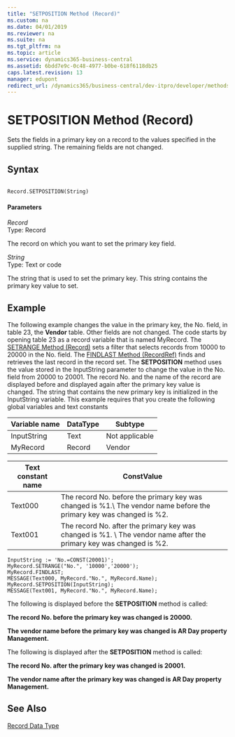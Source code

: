 ```yaml
---
title: "SETPOSITION Method (Record)"
ms.custom: na
ms.date: 04/01/2019
ms.reviewer: na
ms.suite: na
ms.tgt_pltfrm: na
ms.topic: article
ms.service: dynamics365-business-central
ms.assetid: 6bdd7e9c-0c48-4977-b0be-618f6118db25
caps.latest.revision: 13
manager: edupont
redirect_url: /dynamics365/business-central/dev-itpro/developer/methods-auto/library
---
```


 

# SETPOSITION Method (Record)
Sets the fields in a primary key on a record to the values specified in the supplied string. The remaining fields are not changed.  
  
## Syntax  
  
```  
  
Record.SETPOSITION(String)  
```  
  
#### Parameters  
 *Record*  
 Type: Record  
  
 The record on which you want to set the primary key field.  
  
 *String*  
 Type: Text or code  
  
 The string that is used to set the primary key. This string contains the primary key value to set.  
  
## Example  
 The following example changes the value in the primary key, the No. field, in table 23, the **Vendor** table. Other fields are not changed. The code starts by opening table 23 as a record variable that is named MyRecord. The [SETRANGE Method \(Record\)](devenv-SETRANGE-Method-Record.md) sets a filter that selects records from 10000 to 20000 in the No. field. The [FINDLAST Method \(RecordRef\)](devenv-FINDLAST-Method-RecordRef.md) finds and retrieves the last record in the record set. The **SETPOSITION** method uses the value stored in the InputString parameter to change the value in the No. field from 20000 to 20001. The record No. and the name of the record are displayed before and displayed again after the primary key value is changed.  The string that contains the new primary key is initialized in the InputString variable. This example requires that you create the following global variables and text constants  
  
|Variable name|DataType|Subtype|  
|-------------------|--------------|-------------|  
|InputString|Text|Not applicable|  
|MyRecord|Record|Vendor|  
  
|Text constant name|ConstValue|  
|------------------------|----------------|  
|Text000|The record No. before the primary key was changed is %1.\\ The vendor name before the primary key was changed is %2.|  
|Text001|The record No. after the primary key was changed is %1. \\ The vendor name after the primary key was changed is %2.|  
  
```  
InputString := 'No.=CONST(20001)';  
MyRecord.SETRANGE("No.", '10000','20000');  
MyRecord.FINDLAST;  
MESSAGE(Text000, MyRecord."No.", MyRecord.Name);  
MyRecord.SETPOSITION(InputString);  
MESSAGE(Text001, MyRecord."No.", MyRecord.Name);  
```  
  
 The following is displayed before the **SETPOSITION** method is called:  
  
 **The record No. before the primary key was changed is 20000.**  
  
 **The vendor name before the primary key was changed is AR Day property Management.**  
  
 The following is displayed after the **SETPOSITION** method is called:  
  
 **The record No. after the primary key was changed is 20001.**  
  
 **The vendor name after the primary key was changed is AR Day property Management.**  
  
## See Also  
 [Record Data Type](../datatypes/devenv-Record-Data-Type.md)